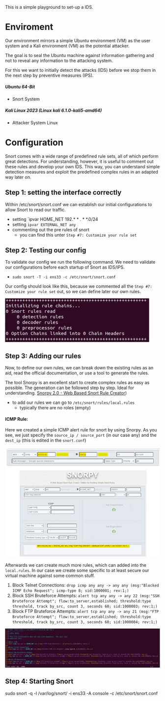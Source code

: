 This is a simple playground to set-up a IDS. 


# Enviroment
Our environment mirrors a simple Ubuntu environment (VM) as the user system and a Kali environment (VM) as the potential attacker. 

The goal is to seal the Ubuntu machine against information gathering and not to reveal any information to the attacking system. 

For this we want to initially detect the attacks (IDS) before we stop them in the next step by preventive measures (IPS).

##### Ubuntu 64-Bit 
- Snort System 

##### Kali Linux 2023 (Linux kali 6.1.0-kali5-amd64)
- Attacker System Linux 


# Configuration
Snort comes with a wide range of predefined rule sets, all of which perform great detections. For understanding, however, it is useful to comment out these rules and develop your own IDS. This way, you can understand simple detection measures and exploit the predefined complex rules in an adapted way later on. 

## Step 1: setting the interface correctly
Within /etc/snort/snort.conf we can establish our initial configurations to allow Snort to read our traffic.

- setting `ipvar HOME_NET 192.* * *.* * *.0/24 
- setting `ipvar EXTERNAL_NET any` 	
- commenting out the pre rules of snort  
	- you can find this unter `Step #7: Customize your rule set`


## Step 2: Testing our config 
To validate our config we run the following command. We need to validate our configurations before each startup of Snort as IDS/IPS. 

- `sudo snort -T -i ens33 -c /etc/snort/snort.conf`

Our config should look like this, because we commented all the `Step #7: Customize your rule set` out, so we can define later our own rules.

![Snort Rules](https://github.com/forty4sevenKaya/Snort_IDS-IPS/blob/main/screens/Pasted%20image%2020230514171510.png)




## Step 3: Adding our rules
Now, to define our own rules, we can break down the existing rules as an aid, read the official documentation, or use a tool to generate the rules. 

The tool Snorpy is an excellent start to create complex rules as easy as possible. The generation can be followed step by step. Ideal for understanding.
[Snorpy 2.0 - Web Based Snort Rule Creator](http://snorpy.cyb3rs3c.net/))

+ to add our rules we can go to `/etc/snort/rules/local.rules` 
	+ typically there are no roles (empty) 

#### ICMP Rule: 
Here we created a simple ICMP alert rule for snort by using Snorpy. As you see, we just specify the `source_ip / source_port` (in our case any) and the `dest_ip` (this is edited in the `snort.conf`)  

![Snorpy](https://github.com/forty4sevenKaya/Snort_IDS-IPS/blob/main/screens/Pasted%20image%2020230514175150.png)

Afterwards we can create much more rules, which can added into the `local.rules`. In our case we create some specific to at least secure our virtual machine against some common stuff. 

1. Block Telnet Connections:
`drop icmp any any -> any any (msg:"Blocked ICMP Echo Request"; icmp-type 8; sid:1000001; rev:1;)`
2. Block SSH Bruteforce Attempts:
`alert tcp any any -> any 22 (msg:"SSH Bruteforce Attempt"; flow:to_server,established; threshold:type threshold, track by_src, count 3, seconds 60; sid:1000003; rev:1;)
`
3. Block FTP Bruteforce Attempts:
`alert tcp any any -> any 21 (msg:"FTP Bruteforce Attempt"; flow:to_server,established; threshold:type threshold, track by_src, count 3, seconds 60; sid:1000004; rev:1;)`

![Own Rules](https://github.com/forty4sevenKaya/Snort_IDS-IPS/blob/main/screens/Pasted%20image%2020230514181001.png)

## Step 4: Starting Snort 

sudo snort -q -l /var/log/snort/ -i ens33 -A console -c /etc/snort/snort.conf 
